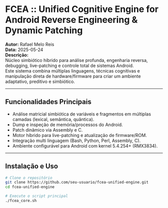 # 
# FCEA :: Unified Cognitive Engine for Android Reverse Engineering & Dynamic Patching

**Autor:** Rafael Melo Reis  
**Data:** 2025-05-24  
**Descrição:**  
Núcleo simbiótico híbrido para análise profunda, engenharia reversa, debugging, live-patching e controle total de sistemas Android.  
Este sistema combina múltiplas linguagens, técnicas cognitivas e manipulação direta de hardware/firmware para criar um ambiente adaptativo, preditivo e simbiótico.

---

## Funcionalidades Principais

- Análise matricial simbiótica de variáveis e fragmentos em múltiplas camadas (lexical, semântica, quântica).
- Dump e inspeção de memória/processos do Android.
- Patch dinâmico via Assembly e C.
- Motor híbrido para live-patching e atualização de firmware/ROM.
- Integração multi linguagem (Bash, Python, Perl, Assembly, C).
- Ambiente configurável para Android com kernel 5.4.254+ (RMX3834).

---

## Instalação e Uso

```bash
# Clone o repositório
git clone https://github.com/seu-usuario/fcea-unified-engine.git
cd fcea-unified-engine

# Execute o script principal
./fcea_core.sh
